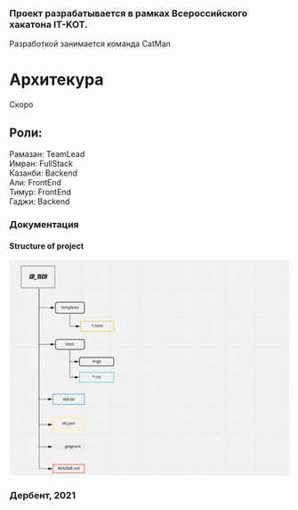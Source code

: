 ### Проект разрабатывается в рамках Всероссийского хакатона IT-KOT.  
Разработкой занимается команда CatMan
# Архитекура
Скоро
 
## Роли:
Рамазан:  TeamLead  
Имран: FullStack  
Казанби: Backend  
Али: FrontEnd  
Тимур: FrontEnd  
Гаджи: Backend  
 
### Документация
#### Structure of project
![Structure](https://github.com/itcatman/ed_tech/blob/main/static/img/project_stucture.png)

### Дербент, 2021
